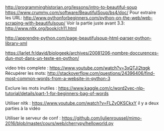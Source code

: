 http://programminghistorian.org/lessons/intro-to-beautiful-soup
https://www.crummy.com/software/BeautifulSoup/bs4/doc/
Pour extraire les URL: http://www.pythonforbeginners.com/python-on-the-web/web-scraping-with-beautifulsoup/
Voir la partie juste avant 3.3: http://www.nltk.org/book/ch11.html



http://apprendre-python.com/page-beautifulsoup-html-parser-python-library-xml

https://larlet.fr/david/biologeek/archives/20081206-nombre-doccurences-dun-mot-dans-un-texte-en-python/


video très complete : https://www.youtube.com/watch?v=3xQTJi2tqgk
Récupérer les mots: http://stackoverflow.com/questions/24396406/find-most-common-words-from-a-website-in-python-3


Exclure les mots inutiles : https://www.kaggle.com/c/word2vec-nlp-tutorial/details/part-1-for-beginners-bag-of-words

Utiliser nltk : https://www.youtube.com/watch?v=FLZvOKSCkxY il y a deux parties à la vidéo

Utiliser le serveur de conf : https://github.com/julienroussel/mimo-2016/blob/master/cours/web/cherrypy/helloworld.py